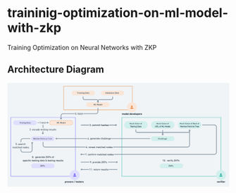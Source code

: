 # traininig-optimization-on-ml-model-with-zkp

Training Optimization on Neural Networks with ZKP

## Architecture Diagram

![Architecture Diagram](./docs/arch-diagram.png "architecture diagram")
